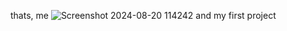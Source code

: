thats, me ![Screenshot 2024-08-20 114242](https://github.com/user-attachments/assets/2638703c-b958-4a2d-a018-414f3e34f9de)
and my first project
